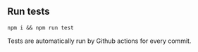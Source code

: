 ## Run tests

`npm i && npm run test`

Tests are automatically run by Github actions for every commit.
